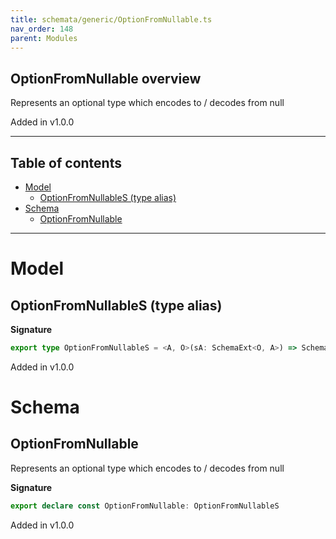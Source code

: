 ```yaml
---
title: schemata/generic/OptionFromNullable.ts
nav_order: 148
parent: Modules
---
```


## OptionFromNullable overview

Represents an optional type which encodes to / decodes from null

Added in v1.0.0

---

<h2 class="text-delta">Table of contents</h2>

- [Model](#model)
  - [OptionFromNullableS (type alias)](#optionfromnullables-type-alias)
- [Schema](#schema)
  - [OptionFromNullable](#optionfromnullable)

---

# Model

## OptionFromNullableS (type alias)

**Signature**

```ts
export type OptionFromNullableS = <A, O>(sA: SchemaExt<O, A>) => SchemaExt<O | null, O.Option<A>>
```

Added in v1.0.0

# Schema

## OptionFromNullable

Represents an optional type which encodes to / decodes from null

**Signature**

```ts
export declare const OptionFromNullable: OptionFromNullableS
```

Added in v1.0.0
